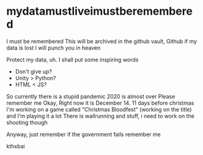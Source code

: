 # mydatamustliveimustberemembered

I must be remembered
This will be archived in the github vault, Github if my data is lost I will punch you in heaven

Protect my data, uh. I shall put some inspiring words
- Don't give up?
- Unity > Python?
- HTML < JS?

So currently there is a stupid pandemic
2020 is almost over
Please remember me
Okay, Right now it is December 14. 11 days before christmas
I'm working on a game called "Christmas Bloodfest" (working on the title) and I'm playing it a lot
There is wallrunning and stuff, i need to work on the shooting though

Anyway, just remember if the government fails remember me

kthxbai
